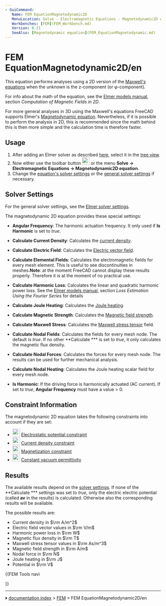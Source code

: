 ```yaml
---
- GuiCommand:
   Name: FEM EquationMagnetodynamic2D
   MenuLocation: Solve - Electromagnetic Equations - Magnetodynamic2D equation
   Workbenches: [FEM](FEM_Workbench.md)
   Version: 0.21
   SeeAlso: [Magnetodynamic equation](FEM_EquationMagnetodynamic.md)
---
```


# FEM EquationMagnetodynamic2D/en

This equation performs analyses using a 2D version of the [Maxwell\'s equations](https://en.wikipedia.org/wiki/Maxwell%27s_equations) when the unknown is the z-component (or φ-component).

For info about the math of the equation, see the [Elmer models manual](http://www.elmerfem.org/blog/documentation/), section *Computation of Magnetic Fields in 2D*.

For more general analyses in 3D using the Maxwell\'s equations FreeCAD supports Elmer\'s [Magnetodynamic equation](FEM_EquationMagnetodynamic.md). Nevertheless, if it is possible to perform the analysis in 2D, this is recommended since the math behind this is then more simple and the calculation time is therefore faster.

## Usage

1.  After adding an Elmer solver as described [here](FEM_SolverElmer#Equations.md), select it in the [tree view](Tree_view.md).
2.  Now either use the toolbar button <img alt="" src=images/FEM_EquationMagnetodynamic2D.svg  style="width:24px;"> or the menu **Solve → Electromagnetic Equations → Magnetodynamic2D equation**.
3.  Change the [equation\'s solver settings](#Solver_Settings.md) or the [general solver settings](FEM_SolverElmer_SolverSettings.md) if necessary.

## Solver Settings 

For the general solver settings, see the [Elmer solver settings](FEM_SolverElmer_SolverSettings.md).

The magnetodynamic 2D equation provides these special settings:

-    **Angular Frequency**: The harmonic actuation frequency. It only used if **Is Harmonic** is set to *true*.

-    **Calculate Current Density**: Calculates the [current density](https://en.wikipedia.org/wiki/Current_density).

-    **Calculate Electric Field**: Calculates the [Electric vector field](https://en.wikipedia.org/wiki/Electric_field).

-    **Calculate Elemental Fields**: Calculates the electromagnetic fields for every mesh element. This is useful to see discontinuities in meshes.**Note**: at the moment FreeCAD cannot display these results properly. Therefore it is at the moment of no practical use.

-    **Calculate Harmonic Loss**: Calculates the linear and quadratic harmonic power loss. See the [Elmer models manual](https://www.elmerfem.org/blog/documentation/), section *Loss Estimation Using the Fourier Series* for details

-    **Calculate Joule Heating**: Calculates the [Joule heating](https://en.wikipedia.org/wiki/Joule_heating).

-    **Calculate Magnetic Strength**: Calculates the [Magnetic field strength](https://en.wikipedia.org/wiki/Magnetic_field).

-    **Calculate Maxwell Stress**: Calculates the [Maxwell stress tensor](https://en.wikipedia.org/wiki/Maxwell_stress_tensor) field.

-    **Calculate Nodal Fields**: Calculates the fields for every mesh node. The default is *true*. If no other **Calculate *** is set to *true*, it only calculates the magnetic flux density.

-    **Calculate Nodal Forces**: Calculates the forces for every mesh node. The results can be used for further mechanical analysis.

-    **Calculate Nodal Heating**: Calculates the Joule heating scalar field for every mesh node.

-    **Is Harmonic**: If the driving force is harmonically actuated (AC current). If set to *true*, **Angular Frequency** must have a value \> 0.

## Constraint Information 

The magnetodynamic 2D equation takes the following constraints into account if they are set:

-   <img alt="" src=images/FEM_ConstraintElectrostaticPotential.svg  style="width:24px;"> [Electrostatic potential constraint](FEM_ConstraintElectrostaticPotential.md)
-   <img alt="" src=images/FEM_ConstraintCurrentDensity.svg  style="width:24px;"> [Current density constraint](FEM_ConstraintCurrentDensity.md)
-   <img alt="" src=images/FEM_ConstraintMagnetization.svg  style="width:24px;"> [Magnetization constraint](FEM_ConstraintMagnetization.md)
-   <img alt="" src=images/FEM_ConstantVacuumPermittivity.svg  style="width:24px;"> [Constant vacuum permittivity](FEM_ConstantVacuumPermittivity.md)

## Results

The available results depend on the [solver settings](#Solver_Settings.md). If none of the **Calculate *** settings was set to *true*, only the electric electric potential (called **av** in the results) is calculated. Otherwise also the corresponding results will be available.

The possible results are:

-   Current density in $\rm A/m^2$
-   Electric field vector values in $\rm V/m$
-   Harmonic power loss in $\rm W$
-   Magnetic flux density in $\rm T$
-   Maxwell stress tensor values in $\rm As/m^3$
-   Magnetic field strength in $\rm A/m$
-   Nodal force in $\rm N$
-   Joule heating in $\rm J$
-   Potential in $\rm V$





{{FEM Tools navi

}}



---
⏵ [documentation index](../README.md) > [FEM](Category_FEM.md) > FEM EquationMagnetodynamic2D/en
